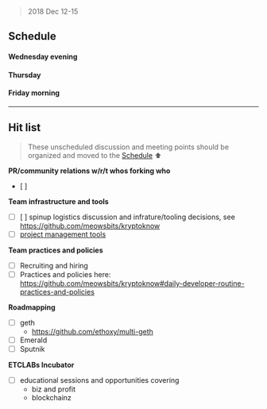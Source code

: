 > 2018 Dec 12-15


## Schedule

#### Wednesday evening

#### Thursday

#### Friday morning

----

## Hit list

> These unscheduled discussion and meeting points should be organized and moved to the [Schedule](#=Schedule) :arrow_up:

__PR/community relations w/r/t whos forking who__
- [ ] 

__Team infrastructure and tools__
- [ ] [ ] spinup logistics discussion and infrature/tooling decisions, see https://github.com/meowsbits/kryptoknow
- [ ] [project management tools](https://github.com/meowsbits/kryptoknow/issues/4)

__Team practices and policies__
- [ ] Recruiting and hiring
- [ ] Practices and policies here: https://github.com/meowsbits/kryptoknow#daily-developer-routine-practices-and-policies

__Roadmapping__
- [ ] geth
  + https://github.com/ethoxy/multi-geth
- [ ] Emerald
- [ ] Sputnik

__ETCLABs Incubator__
- [ ] educational sessions and opportunities covering
  + biz and profit
  + blockchainz


